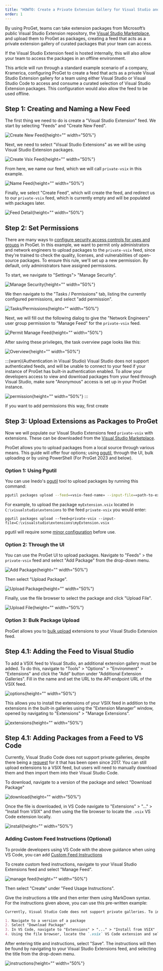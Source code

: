 ```yaml
---
title: "HOWTO: Create a Private Extension Gallery for Visual Studio and Visual Studio Code"
order: 1
---
```


By using ProGet, teams can take extension packages from Microsoft’s public Visual Studio Extension repository, the [Visual Studio Marketplace](https://marketplace.visualstudio.com/), and upload them to ProGet as packages, creating a feed that acts as a private extension gallery of curated packages that your team can access. 

If the Visual Studio Extension feed is hosted internally, this will also allow your team to access the packages in an offline environment. 

This article will run through a standard example scenario of a company, Kramerica, configuring ProGet to create a feed that acts as a private Visual Studio Extension gallery for a team using either Visual Studio or Visual Studio Code to access and consume a curated selection of Visual Studio Extension packages. This configuration would also allow the feed to be used offline.

## Step 1: Creating and Naming a New Feed

The first thing we need to do is create a "Visual Studio Extension" feed. We start by selecting "Feeds" and "Create New Feed".

![Create New Feed](/resources/docs/proget-feeds-createnewfeed.png){height="" width="50%"}

Next, we need to select "Visual Studio Extensions" as we will be using Visual Studio Extension packages.

![Create Vsix Feed](/resources/docs/proget-newfeed-vsix.png){height="" width="50%"}

From here, we name our feed, which we will call `private-vsix` in this example.

![Name Feed](/resources/docs/proget-vsix-naming.png){height="" width="50%"}

Finally, we select "Create Feed", which will create the feed, and redirect us to our `private-vsix` feed, which is currently empty and will be populated with packages later.

![Feed Detail](/resources/docs/proget-vsix-empty.png){height="" width="50%"}

## Step 2: Set Permissions

There are many ways to [configure security access controls for uses and groups](/docs/proget/administration-security) in ProGet. In this example, we want to permit only administrators and network engineers to upload packages to the `private-vsix` feed, since they're trained to check the quality, licenses, and vulnerabilities of open-source packages. To ensure this rule, we'll set up a new permission. By default, only administrators have assigned permissions.

To start, we navigate to "Settings"> "Manage Security".

![Manage Security](/resources/docs/proget-settings-managesecurity.png){height="" width="50%"}

We then navigate to the "Tasks / Permissions" tab, listing the currently configured permissions, and select "add permission".

![Tasks/Permissions](/resources/docs/proget-taskspermissions-add.png){height="" width="50%"}

Next, we will fill out the following dialog to give the "Network Engineers" user group permission to "Manage Feed" for the `private-vsix` feed.

![Permit Manage Feed](/resources/docs/proget-vsix-permissions-managefeed.png){height="" width="50%"}

After saving these privileges, the task overview page looks like this:

![Overview](/resources/docs/proget-vsix-permissions-overview.png){height="" width="50%"}

:::(warn)(Authentication in Visual Studio)
Visual Studio does not support authenticated feeds, and will be unable to connect to your feed if your instance of ProGet has built-in authentication enabled. To allow your developers access to view and download packages from your feed through Visual Studio, make sure "Anonymous" access is set up in your ProGet instance. 

![permission](/resources/docs/proget-permissions-vsix.png){height="" width="50%"}
:::

If you want to add permissions this way, first create

## Step 3: Upload Extensions as Packages to ProGet

Now we will populate our Visual Studio Extensions feed `private-vsix` with extensions. These can be downloaded from the [Visual Studio Marketplace](https://marketplace.visualstudio.com/). 

ProGet allows you to upload packages from a local source through various means. This guide will offer four options; using [pgutil](/docs/proget/reference-api/proget-pgutil), through the UI, bulk uploading or by using PowerShell (For ProGet 2023 and below).

### Option 1: Using Pgutil
You can use Inedo's [pgutil](/docs/proget/reference-api/proget-pgutil) tool to upload packages by running this command:

```bash
pgutil packages upload --feed=«vsix-feed-name» --input-file=«path-to-extension»
```

For example, to upload the package `myExtension.vsix` located in `C:\visualstudio\extensions` to the feed `private-vsix` you would enter:

```plaintext
pgutil packages upload --feed=private-vsix --input-file=C:\visualstudio\extensions\myExtension.vsix
```

pgutil will require some [minor configuration](/docs/proget/reference-api/proget-pgutil#sources) before use.

### Option 2: Through the UI
You can use the ProGet UI to upload packages. Navigate to "Feeds" > the `private-vsix` feed and select "Add Package" from the drop-down menu.

![Add Package](/resources/docs/proget-vsix-addpackage.png){height="" width="50%"}

Then select "Upload Package".

![Upload Package](/resources/docs/proget-uploadpackage.png){height="" width="50%"}

Finally, use the file browser to select the package and click "Upload File".

![Upload File](/resources/docs/proget-vsix-uploadpackage.png){height="" width="50%"}

### Option 3: Bulk Package Upload

ProGet allows you to [bulk upload](/docs/proget/feeds/feed-overview/proget-bulk-import-with-droppath) extensions to your Visual Studio Extension feed. 

## Step 4.1: Adding the Feed to Visual Studio

To add a VSIX feed to Visual Studio, an additional extension gallery must be added. To do this, navigate to "Tools" > "Options" > "Environment" > "Extensions" and click the "Add" button under "Additional Extension Galleries". Fill in the name and set the URL to the API endpoint URL of the VSIX feed.

![options](/resources/docs/visualstudio-options-extensions.png){height="" width="50%"}

This allows you to install the extensions of your VSIX feed in addition to the extensions in the built-in galleries using the "Extension Manager" window, opened by navigating to "Extensions" > "Manage Extensions".

![extensions](/resources/docs/visualstudio-extensions-manager.png){height="" width="50%"}

## Step 4.1: Adding Packages from a Feed to VS Code

Currently, Visual Studio Code does not support private galleries, despite there being a [request](https://github.com/microsoft/vscode/issues/21839) for it that has been open since 2017. You can still upload extensions to a VSIX feed, but users will need to manually download them and then import them into their Visual Studio Code.

To download, navigate to a version of the package and select "Download Package"

![download](/resources/docs/proget-vsix-downloadpackage.png){height="" width="50%"}

Once the file is downloaded, in VS Code navigate to "Extensions" > "..." > "Install from VSIX" and then using the file browser to locate the `.vsix` VS Code extension locally.

![install](/resources/docs/vscode-installpackage.png){height="" width="50%"}

### Adding Custom Feed Instructions (Optional)

To provide developers using VS Code with the above guidance when using VS Code, you can add [Custom Feed Instructions](/docs/proget/feeds/feed-overview/proget-usage-instructions)

To create custom feed instructions, navigate to your Visual Studio Extensions feed and select "Manage Feed".

![manage feed](/resources/docs/proget-vsix-managefeed.png){height="" width="50%"}

Then select "Create" under "Feed Usage Instructions". 


Give the instructions a title and then enter them using MarkDown syntax. For the instructions given above, you can use this pre-written example:

```markdown
Currently, Visual Studio Code does not support private galleries. To install extensions users will need to manually download them and then import them into their Visual Studio Code by following these steps:

1. Navigate to a version of a package
2. Select "Download Package"
3. In VS Code, navigate to "Extensions" > "..." > "Install from VSIX"
4. Using the file browser, locate the `.vsix` VS Code extension and select it.

```

After entering title and instructions, select "Save". The instructions will then be found by navigating to your Visual Studio Extensions feed, and selecting the title from the drop-down menu.

![instructions](/resources/docs/proget-vsix-instructions.png){height="" width="50%"}